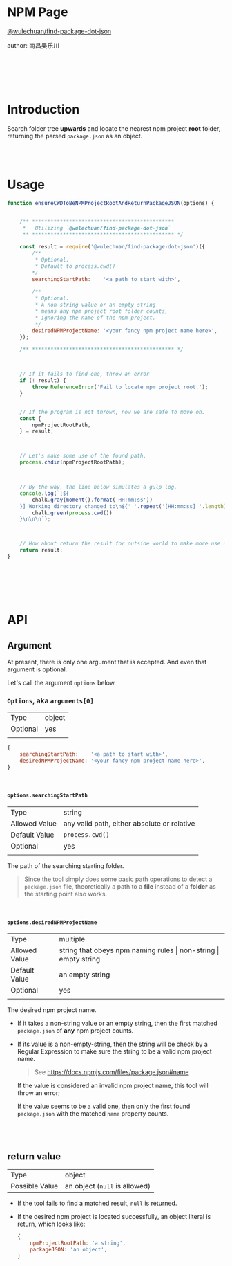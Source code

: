 # NPM Page

[@wulechuan/find-package-dot-json](https://www.npmjs.com/package/@wulechuan/find-package-dot-json)

author: 南昌吴乐川

<br/>
<br/>
<br/>
<br/>

# Introduction

Search folder tree **upwards** and locate the nearest npm project **root** folder, returning the parsed `package.json` as an object.

<br/>
<br/>

# Usage

```javascript
function ensureCWDToBeNPMProjectRootAndReturnPackageJSON(options) {


    /** **********************************************
     *   Utilizing `@wulechuan/find-package-dot-json`
     ** ********************************************** */

    const result = require('@wulechuan/find-package-dot-json')({
        /**
         * Optional.
         * Default to process.cwd()
        */
        searchingStartPath:    '<a path to start with>',
        
        /** 
         * Optional.
         * A non-string value or an empty string
         * means any npm project root folder counts,
         * ignoring the name of the npm project.
         */
        desiredNPMProjectName: '<your fancy npm project name here>',
    });

    /** ********************************************** */



    // If it fails to find one, throw an error
    if (! result) {
        throw ReferenceError('Fail to locate npm project root.');
    }


    // If the program is not thrown, now we are safe to move on.
    const {
        npmProjectRootPath,
    } = result;



    // Let's make some use of the found path.
    process.chdir(npmProjectRootPath);



    // By the way, the line below simulates a gulp log.
    console.log(`[${
        chalk.gray(moment().format('HH:mm:ss'))
    }] Working directory changed to\n${' '.repeat('[HH:mm:ss] '.length)}${
        chalk.green(process.cwd())
    }\n\n\n`);



    // How about return the result for outside world to make more use of it.
    return result;
}
```


<br/>
<br/>
<br/>
<br/>

# API

## Argument

At present, there is only one argument that is accepted.
And even that argument is optional.

Let's call the argument `options` below.

### `Options`, aka `arguments[0]`

| | |
| ---- | ---------------------
| Type | object
| Optional | yes
| | |

```javascript
{
    searchingStartPath:    '<a path to start with>',
    desiredNPMProjectName: '<your fancy npm project name here>',
}
```

<br/>

#### `options.searchingStartPath`

| | |
| ---- | ---------------------
| Type | string
| Allowed Value | any valid path, either absolute or relative
| Default Value | `process.cwd()`
| Optional | yes
| | |

The path of the searching starting folder.

> Since the tool simply does some basic path operations
> to detect a `package.json` file,
> theoretically a path to a **file** instead of a **folder**
> as the starting point also works.

<br/>

#### `options.desiredNPMProjectName`

| | |
| ---- | ---------------------
| Type | multiple
| Allowed Value | string that obeys npm naming rules \| non-string \| empty string
| Default Value | an empty string
| Optional | yes
| | |

The desired npm project name.

*   If it takes a non-string value or an empty string,
    then the first matched `package.json` of **any** npm project counts.

*   If its value is a non-empty-string,
    then the string will be check by a Regular Expression
    to make sure the string to be a valid npm project name.

    > See https://docs.npmjs.com/files/package.json#name

    If the value is considered an invalid npm project name,
    this tool will throw an error;

    If the value seems to be a valid one,
    then only the first found `package.json` with the matched
    `name` property counts.

<br/>
<br/>

## return value

| | |
| --- | ---
| Type | object
| Possible Value | an object (`null` is allowed)

*   If the tool fails to find a matched result,
    `null` is returned.

*   If the desired npm project is located successfully,
    an object literal is return, which looks like:

    ```javascript
    {
        npmProjectRootPath: 'a string',
        packageJSON: 'an object',
    }
    ```

<br/>
<br/>
<br/>
<br/>
